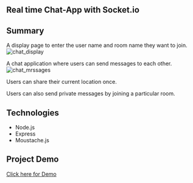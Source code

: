 ## Real time Chat-App with Socket.io

## Summary
A display page to enter the user name and room name they want to join.
![chat_display](https://user-images.githubusercontent.com/31618335/33207684-e3574c8c-d10e-11e7-98e1-949d294bcb7a.gif)

A chat application where users can send messages to each other.
![chat_mrssages](https://user-images.githubusercontent.com/31618335/33207685-e36f6646-d10e-11e7-94a0-3631e6bcf3aa.gif)

Users can share their current location once.

Users can also send private messages by joining a particular room.

## Technologies
* Node.js 
* Express
* Moustache.js

## Project Demo
<a href = "https://peaceful-plains-62020.herokuapp.com/"> Click here for Demo </a>
